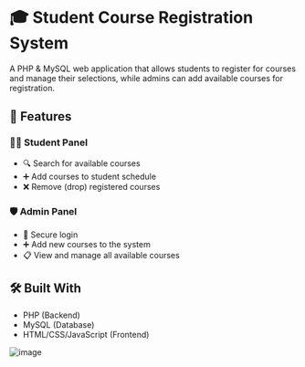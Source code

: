 
# 🎓 Student Course Registration System

A PHP & MySQL web application that allows students to register for courses and manage their selections, while admins can add available courses for registration.

## 📌 Features

### 👨‍🎓 Student Panel
- 🔍 Search for available courses
- ➕ Add courses to student schedule
- ❌ Remove (drop) registered courses

### 🛡️ Admin Panel
- 🔐 Secure login
- ➕ Add new courses to the system
- 📋 View and manage all available courses

## 🛠️ Built With
- PHP (Backend)
- MySQL (Database)
- HTML/CSS/JavaScript (Frontend)

![image](https://github.com/user-attachments/assets/1f72f087-dbd5-45df-8e26-310361553276)



